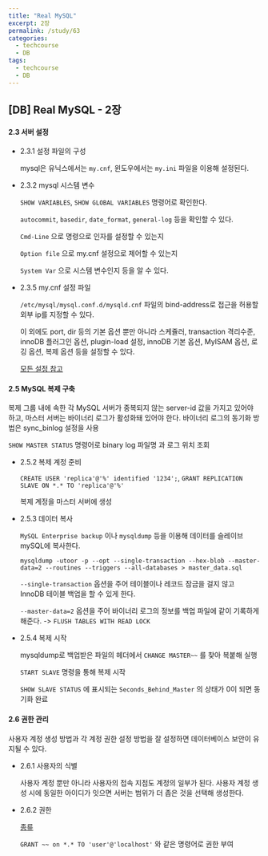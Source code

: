 ```yaml
---
title: "Real MySQL"
excerpt: 2장
permalink: /study/63
categories:
  - techcourse
  - DB
tags:
  - techcourse
  - DB 
---  
```


## [DB] Real MySQL - 2장

#### 2.3 서버 설정

- 2.3.1 설정 파일의 구성

  mysql은 유닉스에서는 `my.cnf`, 윈도우에서는 `my.ini` 파일을 이용해 설정된다.

- 2.3.2 mysql 시스템 변수

  `SHOW VARIABLES`, `SHOW GLOBAL VARIABLES` 명령어로 확인한다.

  `autocommit`, `basedir`, `date_format`, `general-log` 등을 확인할 수 있다.

  `Cmd-Line` 으로 명령으로 인자를 설정할 수 있는지

  `Option file` 으로 my.cnf 설정으로 제어할 수 있는지

  `System Var` 으로 시스템 변수인지 등을 알 수 있다.

- 2.3.5 my.cnf 설정 파일

  `/etc/mysql/mysql.conf.d/mysqld.cnf` 파일의 bind-address로 접근을 허용할 외부 ip를 지정할 수 있다.

  이 외에도 port, dir 등의 기본 옵션 뿐만 아니라 스케쥴러, transaction 격리수준, innoDB 플러그인 옵션, plugin-load 설정, innoDB 기본 옵션, MyISAM 옵션, 로깅 옵션, 복제 옵션 등을 설정할 수 있다.

  [모든 설정 참고](https://m.blog.naver.com/islove8587/221975639299)

#### 2.5 MySQL 복제 구축

복제 그룹 내에 속한 각 MySQL 서버가 중복되지 않는 server-id 값을 가지고 있어야 하고, 마스터 서버는 바이너리 로그가 활성화돼 있어야 한다. 바이너리 로그의 동기화 방법은 sync_binlog 설정을 사용

`SHOW MASTER STATUS` 명령어로 binary log 파일명 과 로그 위치 조회

- 2.5.2 복제 계정 준비

  `CREATE USER 'replica'@'%' identified '1234';`, `GRANT REPLICATION SLAVE ON *.* TO 'replica'@'%'`

  복제 계정을 마스터 서버에 생성

- 2.5.3 데이터 복사

  `MySQL Enterprise backup` 이나 `mysqldump` 등을 이용해 데이터를 슬레이브 mySQL에 복사한다.

  `mysqldump -utoor -p --opt --single-transaction --hex-blob --master-data=2 --routines --triggers --all-databases > master_data.sql`

  `--single-transaction` 옵션을 주어 테이블이나 레코드 잠금을 걸지 않고 InnoDB 테이블 백업을 할 수 있게 한다.

  `--master-data=2` 옵션을 주어 바이너리 로그의 정보를 백업 파일에 같이 기록하게 해준다. -> `FLUSH TABLES WITH READ LOCK`

- 2.5.4 복제 시작

  mysqldump로 백업받은 파일의 헤더에서 `CHANGE MASTER~~` 를 찾아 복붙해 실행

  `START SLAVE` 명령을 통해 복제 시작

  `SHOW SLAVE STATUS` 에 표시되는 `Seconds_Behind_Master` 의 상태가 0이 되면 동기화 완료

#### 2.6 권한 관리

사용자 계정 생성 방법과 각 계정 권한 설정 방법을 잘 설정하면 데이터베이스 보안이 유지될 수 있다.

- 2.6.1 사용자의 식별

  사용자 계정 뿐만 아니라 사용자의 접속 지점도 계정의 일부가 된다. 사용자 계정 생성 시에 동일한 아이디가 잇으면 서버는 범위가 더 좁은 것을 선택해 생성한다.

- 2.6.2 권한

  [종류](https://dev.mysql.com/doc/refman/8.0/en/privileges-provided.html)

  `GRANT ~~ on *.* TO 'user'@'localhost'` 와 같은 명령어로 권한 부여

  